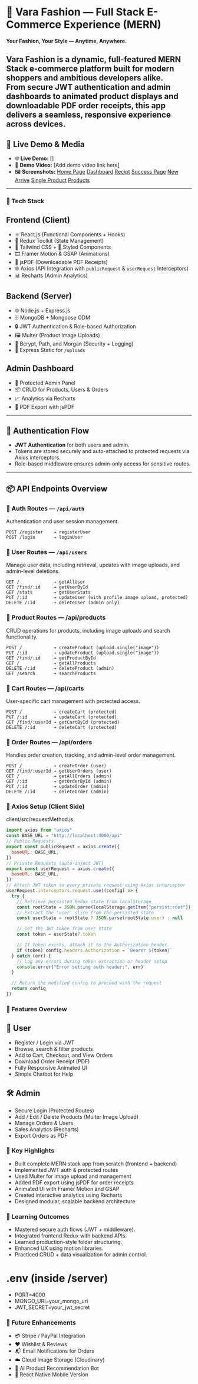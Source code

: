 # 👗 Vara Fashion — Full Stack E-Commerce Experience (MERN)

**Your Fashion, Your Style — Anytime, Anywhere.**

Vara Fashion is a dynamic, full-featured **MERN Stack** e-commerce platform built for modern shoppers and ambitious developers alike.  
From secure **JWT authentication** and **admin dashboards** to animated product displays and downloadable **PDF order receipts**, this app delivers a seamless, responsive experience across devices.
---
## 🚀 Live Demo & Media
- 🌐 **Live Demo:** []  
- 🎥 **Demo Video:** [Add demo video link here]  
- 🖼️ **Screenshots:**
  [Home Page](./screenshots/home.JPG)
  [Dashboard](./screenshots/dashboard.JPG)
  [Recipt](./screenshots/recipt.JPG)
  [Success Page](./screenshots/succsspage.JPG)
  [New Arrive](./screenshots/newarrivae.JPG)
  [Single Product](./screenshots/singleproduct.JPG)
  [Products](./screenshots/products.JPG)
---
### 🧩 Tech Stack
## Frontend (Client)
- ⚛️ React.js (Functional Components + Hooks)
- 🧠 Redux Toolkit (State Management)
- 💨 Tailwind CSS + 💅 Styled Components
- 🎞️ Framer Motion & GSAP (Animations)
- 📄 jsPDF (Downloadable PDF Receipts)
- 🌐 Axios (API Integration with `publicRequest` & `userRequest` Interceptors)
- 📊 Recharts (Admin Analytics)

## Backend (Server)
- 🌐 Node.js + Express.js
- 🗄️ MongoDB + Mongoose ODM
- 🔒 JWT Authentication & Role-based Authorization
- 🖼️ Multer (Product Image Uploads)
- 🧰 Bcrypt, Path, and Morgan (Security + Logging)
- 📁 Express Static for `/uploads`

## Admin Dashboard
- 🔧 Protected Admin Panel
- 📦 CRUD for Products, Users & Orders
- 📈 Analytics via Recharts
- 🧾 PDF Export with jsPDF

---
## 🔐 Authentication Flow
- **JWT Authentication** for both users and admin.  
- Tokens are stored securely and auto-attached to protected requests via Axios interceptors.  
- Role-based middleware ensures admin-only access for sensitive routes.
---
## 📦 API Endpoints Overview
### 🔹 Auth Routes — `/api/auth`
Authentication and user session management.
```http
POST /register    → registerUser  
POST /login       → loginUser  
```
### 🔹 User Routes — `/api/users`
Manage user data, including retrieval, updates with image uploads, and admin-level deletions.
```http
GET /             → getAllUser
GET /find/:id     → getUserById
GET /stats        → getUserStats
PUT /:id          → updateUser (with profile image upload, protected)
DELETE /:id       → deleteUser (admin only)
```
### 🔹 Product Routes — /api/products
CRUD operations for products, including image uploads and search functionality.
```http
POST /            → createProduct (upload.single("image"))
PUT /:id          → updateProduct (upload.single("image"))
GET /find/:id     → getProductById
GET /             → getAllProducts
DELETE /:id       → deleteProduct (admin)
GET /search       → searchProducts
```
### 🔹 Cart Routes — /api/carts
User-specific cart management with protected access.
```http
POST /            → createCart (protected)
PUT /:id          → updateCart (protected)
GET /find/:userId → getCartById (protected)
DELETE /:id       → deleteCart (protected)
```
### 🔹 Order Routes — /api/orders
Handles order creation, tracking, and admin-level order management.
```http
POST /            → createOrder (user)
GET /find/:userId → getUserOrders (user)
GET /             → getAllOrders (admin)
GET /:id          → getOrderById (admin)
PUT /:id          → updateOrder (admin)
DELETE /:id       → deleteOrder (admin)
```
### 🔌 Axios Setup (Client Side)
client/src/requestMethod.js
```js
import axios from "axios"
const BASE_URL = "http://localhost:4000/api"
// Public Requests
export const publicRequest = axios.create({
  baseURL: BASE_URL,
})
// Private Requests (auto-inject JWT)
export const userRequest = axios.create({
  baseURL: BASE_URL,
})
// Attach JWT token to every private request using Axios interceptor
userRequest.interceptors.request.use((config) => {
  try {
    // Retrieve persisted Redux state from localStorage
    const rootState = JSON.parse(localStorage.getItem("persist:root"))
    // Extract the 'user' slice from the persisted state
    const userState = rootState ? JSON.parse(rootState.user) : null

    // Get the JWT token from user state
    const token = userState?.token

    // If token exists, attach it to the Authorization header
    if (token) config.headers.Authorization = `Bearer ${token}`
  } catch (err) {
    // Log any errors during token extraction or header setup
    console.error("Error setting auth header:", err)
  }

  // Return the modified config to proceed with the request
  return config
})

```
### 🧠 Features Overview
## 👤 User
- Register / Login via JWT
- Browse, search & filter products
- Add to Cart, Checkout, and View Orders
- Download Order Receipt (PDF)
- Fully Responsive Animated UI
- Simple Chatbot for Help

## 🛠️ Admin
- Secure Login (Protected Routes)
- Add / Edit / Delete Products (Multer Image Upload)
- Manage Orders & Users
- Sales Analytics (Recharts)
- Export Orders as PDF

### 🧾 Key Highlights
- Built complete MERN stack app from scratch (frontend + backend)
- Implemented JWT auth & protected routes
- Used Multer for image upload and management
- Added PDF export using jsPDF for order receipts
- Animated UI with Framer Motion and GSAP
- Created interactive analytics using Recharts
- Designed modular, scalable backend architecture

### 🧠 Learning Outcomes
- Mastered secure auth flows (JWT + middleware).
- Integrated frontend Redux with backend APIs.
- Learned production-style folder structuring.
- Enhanced UX using motion libraries.
- Practiced CRUD + data visualization for admin control.

# .env (inside /server)
- PORT=4000
- MONGO_URI=your_mongo_uri
- JWT_SECRET=your_jwt_secret

### 🚧 Future Enhancements
- 💳 Stripe / PayPal Integration
- ❤️ Wishlist & Reviews
- 📬 Email Notifications for Orders
- ☁️ Cloud Image Storage (Cloudinary)
- 🤖 AI Product Recommendation Bot
- 📱 React Native Mobile Version
